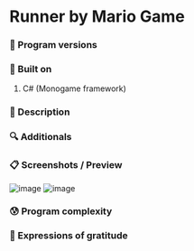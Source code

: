 # Runner by Mario Game

### 💾 Program versions


### 🔨 Built on

1. C# (Monogame framework)

### 📃 Description


### 🔍 Additionals


### 📋 Screenshots / Preview

![image](https://user-images.githubusercontent.com/101655079/209577850-c3b63097-417e-43f3-8a0f-85cffdbc0035.png)
![image](https://user-images.githubusercontent.com/101655079/209577921-096c7718-0568-4817-b8ca-697dc9baed3a.png)


### 😰 Program complexity



### 🎁 Expressions of gratitude



